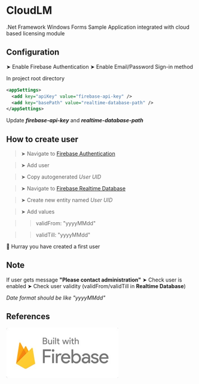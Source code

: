 # CloudLM
.Net Framework Windows Forms Sample Application integrated with cloud based licensing module

## Configuration

➤ Enable Firebase Authentication
➤ Enable Email/Password Sign-in method

In project root directory 

```XML
<appSettings>
  <add key="apiKey" value="firebase-api-key" />
  <add key="basePath" value="realtime-database-path" />
</appSettings>
```
Update _**firebase-api-key**_ and _**realtime-database-path**_

## How to create user
 > ➤ Navigate to [Firebase Authentication](https://console.firebase.google.com/u/0/project/<project-id>/authentication/users)

 > ➤ Add user

 > ➤ Copy autogenerated _User UID_

 > ➤ Navigate to [Firebase Realtime Database](https://console.firebase.google.com/u/0/project/<project-id>/database)

 > ➤ Create new entity named _User UID_

 > ➤ Add values

 > > validFrom: "yyyyMMdd"

 > > validTill: "yyyyMMdd"

🎉 Hurray you have created a first user 

## Note
If user gets message **"Please contact administration"**
➤ Check user is enabled
➤ Check user validity (validFrom/validTill in **Realtime Database**)

_Date format should be like "yyyyMMdd"_

## References
![Built with Firebase](https://github.com/itsalfredakku/CloudLM/raw/master/CloudLM/logo-built_white.jpg)
